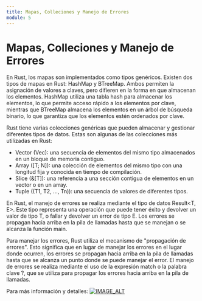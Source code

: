 ```yaml
---
title: Mapas, Colleciones y Manejo de Errores
module: 5
---
```

# Mapas, Colleciones y Manejo de Errores

En Rust, los mapas son implementados como tipos genéricos. Existen dos tipos de mapas en Rust: HashMap y BTreeMap. Ambos permiten la asignación de valores a claves, pero difieren en la forma en que almacenan los elementos. HashMap utiliza una tabla hash para almacenar los elementos, lo que permite acceso rápido a los elementos por clave, mientras que BTreeMap almacena los elementos en un árbol de búsqueda binario, lo que garantiza que los elementos estén ordenados por clave.

Rust tiene varias colecciones genéricas que pueden almacenar y gestionar diferentes tipos de datos. Estas son algunas de las colecciones más utilizadas en Rust:

- Vector (Vec): una secuencia de elementos del mismo tipo almacenados en un bloque de memoria contiguo.
- Array ([T; N]): una colección de elementos del mismo tipo con una longitud fija y conocida en tiempo de compilación.
- Slice (&[T]): una referencia a una sección contigua de elementos en un vector o en un array.
- Tuple ((T1, T2, ..., Tn)): una secuencia de valores de diferentes tipos.

En Rust, el manejo de errores se realiza mediante el tipo de datos Result<T, E>. Este tipo representa una operación que puede tener éxito y devolver un valor de tipo T, o fallar y devolver un error de tipo E. Los errores se propagan hacia arriba en la pila de llamadas hasta que se manejan o se alcanza la función main.

Para manejar los errores, Rust utiliza el mecanismo de "propagación de errores". Esto significa que en lugar de manejar los errores en el lugar donde ocurren, los errores se propagan hacia arriba en la pila de llamadas hasta que se alcanza un punto donde se puede manejar el error. El manejo de errores se realiza mediante el uso de la expresión match o la palabra clave ?, que se utiliza para propagar los errores hacia arriba en la pila de llamadas.

Para más información y detalles:
[![IMAGE_ALT](https://img.youtube.com/vi/3nfjm5YKPMA/0.jpg)](https://www.youtube.com/watch?v=3nfjm5YKPMA&list=PLnf2S4I9w85P-zimbgpCWJlTJZnY_4TmX&index=4)